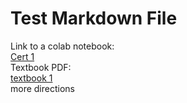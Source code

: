 # Test Markdown File
Link to a colab notebook:<br>
[Cert 1](https://colab.research.google.com/drive/1jT7atuRCOnkdPyDmlgKVJqxouDSx7Ioh?usp=sharing)<br>
Textbook PDF:<br>
[textbook 1](/python-math/Algebra-with-Python/Bus-Math-text-Oliver.pdf)<br>
more directions


